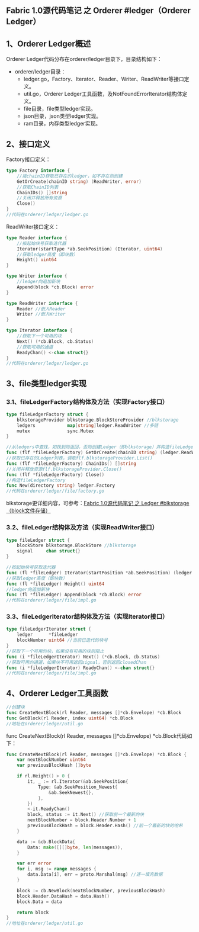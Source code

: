 ## Fabric 1.0源代码笔记 之 Orderer #ledger（Orderer Ledger）

## 1、Orderer Ledger概述

Orderer Ledger代码分布在orderer/ledger目录下，目录结构如下：

* orderer/ledger目录：
    * ledger.go，Factory、Iterator、Reader、Writer、ReadWriter等接口定义。
    * util.go，Orderer Ledger工具函数，及NotFoundErrorIterator结构体定义。
    * file目录，file类型ledger实现。
    * json目录，json类型ledger实现。
    * ram目录，内存类型ledger实现。
    
## 2、接口定义

Factory接口定义：

```go
type Factory interface {
    //按chainID获取已存在的ledger，如不存在则创建
    GetOrCreate(chainID string) (ReadWriter, error)
    //获取ChainID列表
    ChainIDs() []string
    //关闭并释放所有资源
    Close()
}
//代码在orderer/ledger/ledger.go
```

ReadWriter接口定义：

```go
type Reader interface {
    //按起始块号获取迭代器
    Iterator(startType *ab.SeekPosition) (Iterator, uint64)
    //获取ledger高度（即块数）
    Height() uint64
}

type Writer interface {
    //ledger向追加新块
    Append(block *cb.Block) error
}

type ReadWriter interface {
    Reader //嵌入Reader
    Writer //嵌入Writer
}

type Iterator interface {
    //获取下一个可用的块
    Next() (*cb.Block, cb.Status)
    //获取可用的通道
    ReadyChan() <-chan struct{}
}
//代码在orderer/ledger/ledger.go
```

## 3、file类型ledger实现

### 3.1、fileLedgerFactory结构体及方法（实现Factory接口）

```go
type fileLedgerFactory struct {
    blkstorageProvider blkstorage.BlockStoreProvider //blkstorage
    ledgers            map[string]ledger.ReadWriter //多链
    mutex              sync.Mutex
}

//从ledgers中查找，如找到则返回，否则创建Ledger（即blkstorage）并构造fileLedger
func (flf *fileLedgerFactory) GetOrCreate(chainID string) (ledger.ReadWriter, error)
//获取已存在的Ledger列表，调取flf.blkstorageProvider.List()
func (flf *fileLedgerFactory) ChainIDs() []string
//关闭并释放资源flf.blkstorageProvider.Close()
func (flf *fileLedgerFactory) Close()
//构造fileLedgerFactory
func New(directory string) ledger.Factory
//代码在orderer/ledger/file/factory.go
```

blkstorage更详细内容，可参考：[Fabric 1.0源代码笔记 之 Ledger #blkstorage（block文件存储）](../ledger/blkstorage.md)

### 3.2、fileLedger结构体及方法（实现ReadWriter接口）

```go
type fileLedger struct {
    blockStore blkstorage.BlockStore //blkstorage
    signal     chan struct{}
}

//按起始块号获取迭代器
func (fl *fileLedger) Iterator(startPosition *ab.SeekPosition) (ledger.Iterator, uint64)
//获取ledger高度（即块数）
func (fl *fileLedger) Height() uint64
//ledger向追加新块
func (fl *fileLedger) Append(block *cb.Block) error
//代码在orderer/ledger/file/impl.go
```

### 3.3、fileLedgerIterator结构体及方法（实现Iterator接口）

```go
type fileLedgerIterator struct {
    ledger      *fileLedger
    blockNumber uint64 //当前已迭代的块号
}
//获取下一个可用的块，如果没有可用的块则阻止
func (i *fileLedgerIterator) Next() (*cb.Block, cb.Status)
//获取可用的通道，如果块不可用返回signal，否则返回closedChan
func (i *fileLedgerIterator) ReadyChan() <-chan struct{}
//代码在orderer/ledger/file/impl.go
```

## 4、Orderer Ledger工具函数

```go
//创建块
func CreateNextBlock(rl Reader, messages []*cb.Envelope) *cb.Block
func GetBlock(rl Reader, index uint64) *cb.Block
//地址在orderer/ledger/util.go
```

func CreateNextBlock(rl Reader, messages []*cb.Envelope) *cb.Block代码如下：

```go
func CreateNextBlock(rl Reader, messages []*cb.Envelope) *cb.Block {
    var nextBlockNumber uint64
    var previousBlockHash []byte

    if rl.Height() > 0 {
        it, _ := rl.Iterator(&ab.SeekPosition{
            Type: &ab.SeekPosition_Newest{
                &ab.SeekNewest{},
            },
        })
        <-it.ReadyChan()
        block, status := it.Next() //获取前一个最新的块
        nextBlockNumber = block.Header.Number + 1
        previousBlockHash = block.Header.Hash() //前一个最新的块的哈希
    }

    data := &cb.BlockData{
        Data: make([][]byte, len(messages)),
    }

    var err error
    for i, msg := range messages {
        data.Data[i], err = proto.Marshal(msg) //逐一填充数据
    }

    block := cb.NewBlock(nextBlockNumber, previousBlockHash)
    block.Header.DataHash = data.Hash()
    block.Data = data

    return block
}
//地址在orderer/ledger/util.go
```
